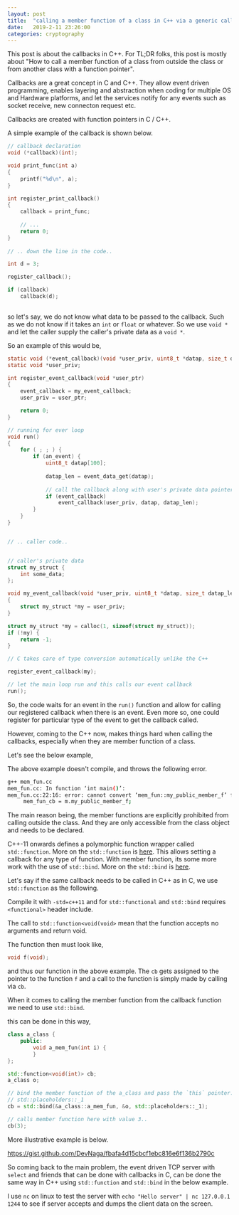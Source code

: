 ```yaml
---
layout: post
title:  "calling a member function of a class in C++ via a generic callback"
date:   2019-2-11 23:26:00
categories: cryptography
---
```


This post is about the callbacks in C++. For TL;DR folks, this post is mostly about "How to call a member function of a class from outside the class or from another class with a function pointer".

Callbacks are a great concept in C and C++. They allow event driven programming, enables layering and abstraction when coding for multiple OS and Hardware platforms, and let the services notify for any events such as socket receive, new connecton request etc.

Callbacks are created with function pointers in C / C++.

A simple example of the callback is shown below.

```c
// callback declaration
void (*callback)(int);

void print_func(int a)
{
    printf("%d\n", a);
}

int register_print_callback()
{
    callback = print_func;
 
    // ...
    return 0;
}
    
// .. down the line in the code..

int d = 3;

register_callback();

if (callback)
    callback(d);
    
```

so let's say, we do not know what data to be passed to the callback. Such as we do not know if it takes an `int` or `float` or whatever. So we use `void *` and let the caller supply the caller's private data as a `void *`.

So an example of this would be,

```c
static void (*event_callback)(void *user_priv, uint8_t *datap, size_t datap_len);
static void *user_priv;

int register_event_callback(void *user_ptr)
{
    event_callback = my_event_callback;
    user_priv = user_ptr;

    return 0;
}

// running for ever loop
void run()
{
    for ( ; ; ) {
        if (an_event) {
            uint8_t datap[100];
        
            datap_len = event_data_get(datap);
        
            // call the callback along with user's private data pointer
            if (event_callback)
                event_callback(user_priv, datap, datap_len);
        }
    }
}


// .. caller code..


// caller's private data
struct my_struct {
    int some_data;
};

void my_event_callback(void *user_priv, uint8_t *datap, size_t datap_len)
{
    struct my_struct *my = user_priv;
}

struct my_struct *my = calloc(1, sizeof(struct my_struct));
if (!my) {
    return -1;
}

// C takes care of type conversion automatically unlike the C++

register_event_callback(my);

// let the main loop run and this calls our event callback
run();

```

So, the code waits for an event in the `run()` function and allow for calling our registered callback when there is an event. Even more so, one could register for particular type of the event to get the callback called.


However, coming to the C++ now, makes things hard when calling the callbacks, especially when they are member function of a class.


Let's see the below example,

<script src="https://gist.github.com/DevNaga/ae14e8148c462c441a495f738b6b9581.js"></script>



The above example doesn't compile, and throws the following error.



```bash
g++ mem_fun.cc 
mem_fun.cc: In function ‘int main()’:
mem_fun.cc:22:16: error: cannot convert ‘mem_fun::my_public_member_f’ from type ‘void (mem_fun::)()’ to type ‘void (*)()’
     mem_fun_cb = m.my_public_member_f;

```

The main reason being, the member functions are explicitly prohibited from calling outside the class. And they are only accessible from the class object and needs to be declared.

C++-11 onwards defines a polymorphic function wrapper called `std::function`. More on the `std::function` is [here](https://en.cppreference.com/w/cpp/utility/functional/function). This allows setting a callback for any type of function. With member function, its some more work with the use of `std::bind`. More on the `std::bind` is [here](https://en.cppreference.com/w/cpp/utility/functional/bind).

Let's say if the same callback needs to be called in C++ as in C, we use `std::function` as the following.

<script src="https://gist.github.com/DevNaga/8270c9019c85b45745f0e48c8de715a3.js"></script>

Compile it with `-std=c++11` and for `std::functional` and `std::bind` requires `<functional>` header include.

The call to `std::function<void(void>` mean that the function accepts no arguments and return void.

The function then must look like,

```c
void f(void);
```

and thus our function in the above example. The `cb` gets assigned to the pointer to the function `f` and a call to the function is simply made by calling via `cb`. 

When it comes to calling the member function from the callback function we need to use `std::bind`.

this can be done in this way,

```cpp
class a_class {
    public:
        void a_mem_fun(int i) {
        }
};

std::function<void(int)> cb;
a_class o;

// bind the member function of the a_class and pass the `this` pointer. We do not have any data here.. so pass 
// std::placeholders::_1
cb = std::bind(&a_class::a_mem_fun, &o, std::placeholders::_1);

// calls member function here with value 3..
cb(3);

```

More illustrative example is below.

https://gist.github.com/DevNaga/fbafa4d15cbcf1ebc816e6f136b2790c


So coming back to the main problem, the event driven TCP server with `select` and friends that can be done with callbacks in C, can be done the same way in C++ using `std::function` and `std::bind` in the below example.

<script src="https://gist.github.com/DevNaga/293137c98ba4e913cfb242ba1e0cb932.js"></script>

I use `nc` on linux to test the server with `echo "Hello server" | nc 127.0.0.1 1244` to see if server accepts and dumps the client data on the screen.



















